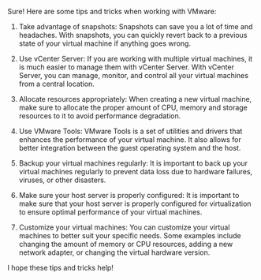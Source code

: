 Sure! Here are some tips and tricks when working with VMware:

1. Take advantage of snapshots: Snapshots can save you a lot of time and headaches. With snapshots, you can quickly revert back to a previous state of your virtual machine if anything goes wrong.

2. Use vCenter Server: If you are working with multiple virtual machines, it is much easier to manage them with vCenter Server. With vCenter Server, you can manage, monitor, and control all your virtual machines from a central location.

3. Allocate resources appropriately: When creating a new virtual machine, make sure to allocate the proper amount of CPU, memory and storage resources to it to avoid performance degradation.

4. Use VMware Tools: VMware Tools is a set of utilities and drivers that enhances the performance of your virtual machine. It also allows for better integration between the guest operating system and the host.

5. Backup your virtual machines regularly: It is important to back up your virtual machines regularly to prevent data loss due to hardware failures, viruses, or other disasters.

6. Make sure your host server is properly configured: It is important to make sure that your host server is properly configured for virtualization to ensure optimal performance of your virtual machines.

7. Customize your virtual machines: You can customize your virtual machines to better suit your specific needs. Some examples include changing the amount of memory or CPU resources, adding a new network adapter, or changing the virtual hardware version.

I hope these tips and tricks help!
